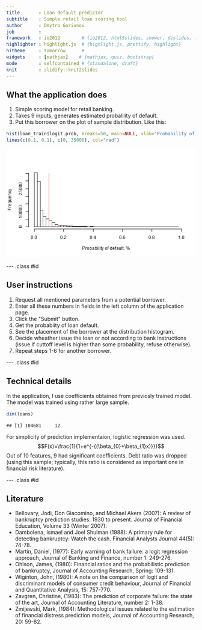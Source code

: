 ```yaml
---
title       : Loan default predictor
subtitle    : Simple retail loan scoring tool
author      : Dmytro Goriunov
job         : 
framework   : io2012        # {io2012, html5slides, shower, dzslides, ...}
highlighter : highlight.js  # {highlight.js, prettify, highlight}
hitheme     : tomorrow      # 
widgets     : [mathjax]    # {mathjax, quiz, bootstrap}
mode        : selfcontained # {standalone, draft}
knit        : slidify::knit2slides
---
```


## What the application does

1. Simple scoring model for retail banking.
2. Takes 9 inputs, generates estimated probalility of default.
3. Put this borrower on the plot of sample distribution. Like this:

```r
hist(loan_train$logit.prob, breaks=50, main=NULL, xlab="Probability of default, %")
lines(c(0.1, 0.1), c(0, 35000), col="red")
```

![plot of chunk unnamed-chunk-1](assets/fig/unnamed-chunk-1-1.png) 

--- .class #id 

## User instructions

1. Request all mentioned parameters from a potential borrower.
2. Enter all these numbers in fields in the left column of the application page.
3. Click the "Submit" button.
4. Get the probabiity of loan default.
5. See the placement of the borrower at the distribution histogram.
6. Decide wheather issue the loan or not according to bank instructions (issue if cuttoff level is higher than some probability, refuse otherwise).
7. Repeat steps 1-6 for another borrower.

--- .class #id

## Technical details

In the application, I use coefficients obtained from previosly trained model.
The model was trained using rather large sample.

```r
dim(loans)
```

```
## [1] 104681     12
```
For simplicity of prediction implementaion, logistic regression was used.
$$F(x)=\frac{1}{1+e^{-{(\beta_{0}+\beta_{1}x)}}}$$
Out of 10 features, 9 had significant coefficients. Debt ratio was dropped (using this sample; typically, this  ratio is considered as important one in financial risk literature).

--- .class #id

## Literature

- Bellovary, Jodi, Don Giacomino, and Michael Akers (2007): A review of bankruptcy prediction studies: 1930 to present. Journal of Financial Education, Volume 33 (Winter 2007).
- Dambolena, Ismael and Joel Shulman (1988): A primary rule for detecting bankruptcy: Watch the cash. Financial Analysts Journal 44(5): 74-78.
- Martin, Daniel, (1977): Early warning of bank failure: a logit regression approach, Journal of Banking and Finance, number 1: 249-276.
- Ohlson, James, (1980): Financial ratios and the probabilistic prediction of bankruptcy, Journal of Accounting Research, Spring: 109-131.
- Wiginton, John, (1980): A note on the comparison of logit and discriminant models of consumer credit behaviour, Journal of Financial and Quantitative Analysis, 15: 757-770.
- Zavgren, Christine, (1983): The prediction of corporate failure: the state of the art, Journal of Accounting Literature, number 2: 1-38.
- Zmijewski, Mark, (1984): Methodological issues related to the estimation of financial distress prediction models, Journal of Accounting Research, 20: 59-82.
